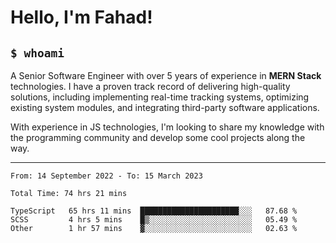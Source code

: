 <h1>Hello, I'm Fahad!</h1>

<h2><code>$ whoami</code></h2>

A Senior Software Engineer with over 5 years of experience in **MERN Stack** technologies. I have a proven track record of delivering high-quality solutions, including implementing real-time tracking systems, optimizing existing system modules, and integrating third-party software applications.

With experience in JS technologies, I'm looking to share my knowledge with the programming community and develop some cool projects along the way.

---

<!--START_SECTION:waka-->

```text
From: 14 September 2022 - To: 15 March 2023

Total Time: 74 hrs 21 mins

TypeScript   65 hrs 11 mins  ██████████████████████░░░   87.68 %
SCSS         4 hrs 5 mins    █▒░░░░░░░░░░░░░░░░░░░░░░░   05.49 %
Other        1 hr 57 mins    ▓░░░░░░░░░░░░░░░░░░░░░░░░   02.63 %
```

<!--END_SECTION:waka-->

<!--
**heyFahad/heyFahad** is a ✨ _special_ ✨ repository because its `README.md` (this file) appears on your GitHub profile.

Here are some ideas to get you started:

- 🔭 I’m currently working on ...
- 🌱 I’m currently learning ...
- 👯 I’m looking to collaborate on ...
- 🤔 I’m looking for help with ...
- 💬 Ask me about ...
- 📫 How to reach me: ...
- 😄 Pronouns: ...
- ⚡ Fun fact: ...
-->

